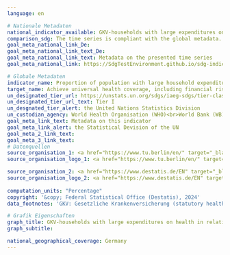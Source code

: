 ```yaml
---
language: en    

# Nationale Metadaten    
national_indicator_available: GKV-households with large expenditures on health in relation to total household expenditure    
comparison_sdg: The time series is compliant with the global metadata.    
goal_meta_national_link_De: 
goal_meta_national_link_text_De: 
goal_meta_national_link_text: Metadata on the presented time series
goal_meta_national_link: https://SdgTestEnvironment.github.io/sdg-indicators/public/Meta/3.8.2.pdf    

# Globale Metadaten    
indicator_name: Proportion of population with large household expenditures on health as a share of total household expenditure or income    
target_name: Achieve universal health coverage, including financial risk protection, access to quality essential health-care services and access to safe, effective, quality and affordable essential medicines and vaccines for all    
un_designated_tier_url: https://unstats.un.org/sdgs/iaeg-sdgs/tier-classification/    
un_designated_tier_url_text: Tier I    
un_desgnated_tier_alert: the United Nations Statistics Division    
un_custodian_agency: World Health Organisation (WHO)<br>World Bank (WB)    
goal_meta_link_text: Metadata on this indicator    
goal_meta_link_alert: the Statistical Devision of the UN    
goal_meta_2_link_text:     
goal_meta_3_link_text:         
# Datenquellen
source_organisation_1: <a href="https://www.tu.berlin/en/" target="_blank"> Technische Universität Berlin </a>
source_organisation_logo_1: <a href="https://www.tu.berlin/en/" target="_blank"><img src="https://sdg-indikatoren.de/public/OrgImgEn/tub.png" alt="Logo tub" style="height:60px; width:148px"/></a>

source_organisation_2: <a href="https://www.destatis.de/EN" target="_blank"> Federal Statistical Office (Destatis) </a>
source_organisation_logo_2: <a href="https://www.destatis.de/EN" target="_blank"><img src="https://sdg-indikatoren.de/public/OrgImgEn/destatis.png" alt="Logo destatis" style="height:60px; width:148px"/></a>
    
computation_units: "Percentage"    
copyright: '&copy; Federal Statistical Office (Destatis), 2024'    
data_footnotes: 'GKV: Gesetzliche Krankenversicherung (statutory health insurance).<br>• The data is based on a special evaluation and is not publicly available.'    

# Grafik Eigenschaften    
graph_title: GKV-households with large expenditures on health in relation to total household expenditure
graph_subtitle:     

national_geographical_coverage: Germany    
---
```


<span></span>